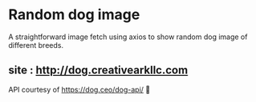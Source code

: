 # Random dog image
A straightforward image fetch using axios to show random dog image of different breeds.

## site : http://dog.creativearkllc.com

API courtesy of https://dog.ceo/dog-api/
🐶
